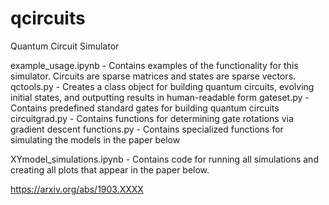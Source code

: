 # qcircuits
Quantum Circuit Simulator

example_usage.ipynb - Contains examples of the functionality for this simulator. Circuits are sparse matrices and states are sparse vectors.
qctools.py - Creates a class object for building quantum circuits, evolving initial states, and outputting results in human-readable form
gateset.py - Contains predefined standard gates for building quantum circuits
circuitgrad.py - Contains functions for determining gate rotations via gradient descent
functions.py - Contains specialized functions for simulating the models in the paper below

XYmodel_simulations.ipynb - Contains code for running all simulations and creating all plots that appear in the paper below.

https://arxiv.org/abs/1903.XXXX

